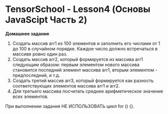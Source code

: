 # TensorSchool - Lesson4 (Основы JavaScipt Часть 2)

**Домашнее задание**

1. Создать массив arr1 из 100 элементов и заполнить его числами от 1 до 100 в случайном порядке. Каждое число должно встречаться в массиве ровно один раз.
2. Создать массив arr2, который формируется из массива arr1 следующим образом:
первым элементом нового массива становится последний элемент массива arr1, вторым элементом - предпоследний, и т.д.
3. Создать третий  массив arr3, который формируется как разность соответствующих элементов массива arr1 и arr2.
4. Для третьего массива посчитать среднее арифметическое значение всех элементов.

При выполнении задания НЕ ИСПОЛЬЗОВАТЬ цикл for () {}.
